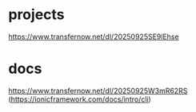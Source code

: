 # projects
https://www.transfernow.net/dl/20250925SE9lEhse

# docs
https://www.transfernow.net/dl/20250925W3mR62RS (https://ionicframework.com/docs/intro/cli)
